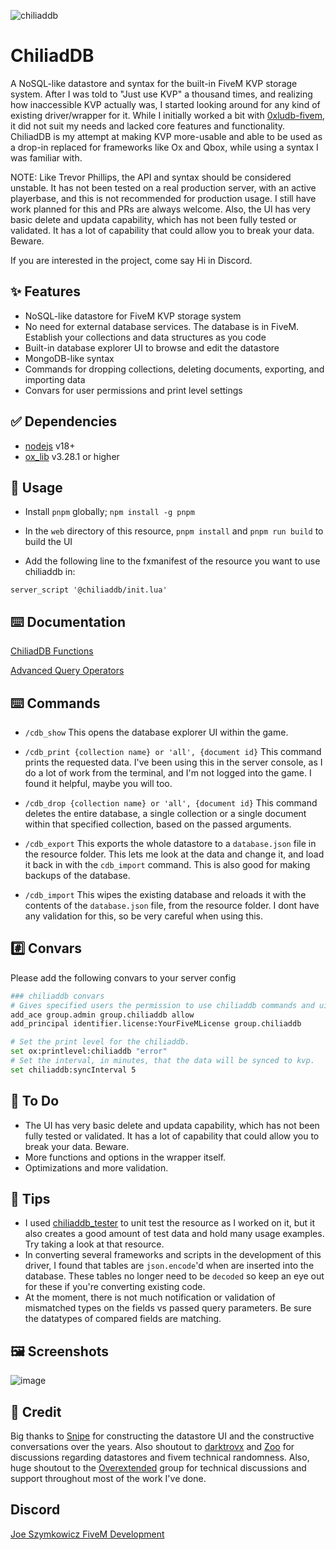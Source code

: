
![chiliaddb](https://github.com/user-attachments/assets/816812e4-447f-48ba-bb23-0cfd008e41d8)


# ChiliadDB

A NoSQL-like datastore and syntax for the built-in FiveM KVP storage system. After I was told to "Just use KVP" a thousand times, and realizing how inaccessible KVP actually was, I started looking around for any kind of existing driver/wrapper for it. While I initially worked a bit with [0xludb-fivem](https://github.com/0xwal/0xludb-fivem), it did not suit my needs and lacked core features and functionality. ChiliadDB is my attempt at making KVP more-usable and able to be used as a drop-in replaced for frameworks like Ox and Qbox, while using a syntax I was familiar with. 

NOTE: Like Trevor Phillips, the API and syntax should be considered unstable. It has not been tested on a real production server, with an active playerbase, and this is not recommended for production usage. I still have work planned for this and PRs are always welcome. Also, the UI has very basic delete and updata capability, which has not been fully tested or validated. It has a lot of capability that could allow you to break your data. Beware.

If you are interested in the project, come say Hi in Discord.


## ✨ Features
- NoSQL-like datastore for FiveM KVP storage system
- No need for external database services. The database is in FiveM. Establish your collections and data structures as you code
- Built-in database explorer UI to browse and edit the datastore
- MongoDB-like syntax
- Commands for dropping collections, deleting documents, exporting, and importing data
- Convars for user permissions and print level settings


## ✅ Dependencies
 - [nodejs](https://nodejs.org/en) v18+
 - [ox_lib](https://github.com/overextended/ox_lib) v3.28.1 or higher


## 👀 Usage

- Install `pnpm` globally; `npm install -g pnpm`

- In the `web` directory of this resource, `pnpm install` and `pnpm run build` to build the UI

- Add the following line to the fxmanifest of the resource you want to use chiliaddb in:
```
server_script '@chiliaddb/init.lua'
```


## ⌨️ Documentation

[ChiliadDB Functions](EXAMPLES.md)

[Advanced Query Operators](OPERATORS.md)


## ⌨️ Commands
 - `/cdb_show` This opens the database explorer UI within the game.

 - `/cdb_print {collection name} or 'all', {document id}` This command prints the requested data. I've been using this in the server console, as I do a lot of work from the terminal, and I'm not logged into the game. I found it helpful, maybe you will too.

  - `/cdb_drop {collection name} or 'all', {document id}` This command deletes the entire database, a single collection or a single document within that specified collection, based on the passed arguments.

 - `/cdb_export` This exports the whole datastore to a `database.json` file in the resource folder. This lets me look at the data and change it, and load it back in with the `cdb_import` command. This is also good for making backups of the database.

  - `/cdb_import` This wipes the existing database and reloads it with the contents of the `database.json` file, from the resource folder. I dont have any validation for this, so be very careful when using this.

 ## #️⃣ Convars

Please add the following convars to your server config
```bash
### chiliaddb convars
# Gives specified users the permission to use chiliaddb commands and ui
add_ace group.admin group.chiliaddb allow
add_principal identifier.license:YourFiveMLicense group.chiliaddb

# Set the print level for the chiliaddb.
set ox:printlevel:chiliaddb "error"
# Set the interval, in minutes, that the data will be synced to kvp.
set chiliaddb:syncInterval 5
```


## 💢 To Do

- The UI has very basic delete and updata capability, which has not been fully tested or validated. It has a lot of capability that could allow you to break your data. Beware.
- More functions and options in the wrapper itself.
- Optimizations and more validation.


## 👀 Tips

- I used [chiliaddb_tester](https://github.com/JoeSzymkowiczFiveM/chiliaddb_tester) to unit test the resource as I worked on it, but it also creates a good amount of test data and hold many usage examples. Try taking a look at that resource.
- In converting several frameworks and scripts in the development of this driver, I found that tables are `json.encode`'d when are inserted into the database. These tables no longer need to be `decoded` so keep an eye out for these if you're converting existing code.
- At the moment, there is not much notification or validation of mismatched types on the fields vs passed query parameters. Be sure the datatypes of compared fields are matching.


## 🖼️ Screenshots

![image](https://github.com/user-attachments/assets/df41d60e-6939-4a2d-adc2-84958268bee3)


## 👐 Credit

Big thanks to [Snipe](https://github.com/snipe-scripts) for constructing the datastore UI and the constructive conversations over the years. Also shoutout to [darktrovx](https://github.com/darktrovx) and [Zoo](https://github.com/FjamZoo) for discussions regarding datastores and fivem technical randomness. Also, huge shoutout to the [Overextended](https://github.com/overextended) group for technical discussions and support throughout most of the work I've done.


## Discord

[Joe Szymkowicz FiveM Development](https://discord.gg/5vPGxyCB4z)
